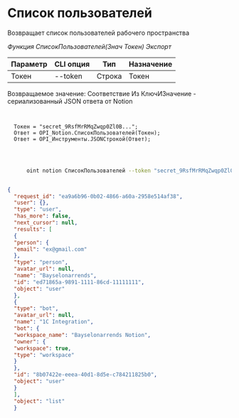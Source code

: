 ﻿---
sidebar_position: 1
---

# Список пользователей
 Возвращает список пользователей рабочего пространства


*Функция СписокПользователей(Знач Токен) Экспорт*

  | Параметр | CLI опция | Тип | Назначение |
  |-|-|-|-|
  | Токен | --token | Строка | Токен |

  
  Возвращаемое значение:   Соответствие Из КлючИЗначение - сериализованный JSON ответа от Notion

```bsl title="Пример кода"
	
  
  Токен = "secret_9RsfMrRMqZwqp0Zl0B...";
  Ответ = OPI_Notion.СписокПользователей(Токен);
  Ответ = OPI_Инструменты.JSONСтрокой(Ответ);
  
	
```

```sh title="Пример команды CLI"
    
      oint notion СписокПользователей --token "secret_9RsfMrRMqZwqp0Zl0B..."

```


```json title="Результат"

{
  "request_id": "ea9a6b96-0b02-4866-a60a-2958e514af38",
  "user": {},
  "type": "user",
  "has_more": false,
  "next_cursor": null,
  "results": [
  {
  "person": {
  "email": "ex@gmail.com"
  },
  "type": "person",
  "avatar_url": null,
  "name": "Bayselonarrends",
  "id": "ed71865a-9891-1111-86cd-11111111",
  "object": "user"
  },
  {
  "type": "bot",
  "avatar_url": null,
  "name": "1C Integration",
  "bot": {
  "workspace_name": "Bayselonarrends Notion",
  "owner": {
  "workspace": true,
  "type": "workspace"
  }
  },
  "id": "8b07422e-eeea-40d1-8d5e-c784211825b0",
  "object": "user"
  }
  ],
  "object": "list"
  }

```
